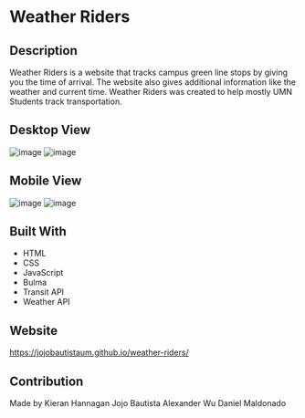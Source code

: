# Weather Riders

## Description
Weather Riders is a website that tracks campus green line stops by giving you the time of arrival. The website also gives additional information like the weather and current time. Weather Riders was created to help mostly UMN Students track transportation.

## Desktop View
![image](https://user-images.githubusercontent.com/91642871/142964601-b8e7fe93-bde2-4669-a530-d4c41193ff8a.png)
![image](https://user-images.githubusercontent.com/91642871/142964948-0cf236ff-19dd-42f8-b2c2-6bf6a802c1d2.png)
## Mobile View
![image](https://user-images.githubusercontent.com/91642871/142964812-ca722aa3-04b1-43d6-b16e-05485235a5c5.png)
![image](https://user-images.githubusercontent.com/91642871/142964865-f675125f-d009-487c-ab37-51961ff29bd1.png)

## Built With
* HTML
* CSS
* JavaScript
* Bulma
* Transit API
* Weather API

## Website
https://jojobautistaum.github.io/weather-riders/

## Contribution
Made by 
Kieran Hannagan 
Jojo Bautista
Alexander Wu
Daniel Maldonado